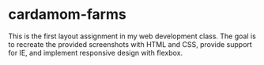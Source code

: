 # cardamom-farms
This is the first layout assignment in my web development class. The goal is to recreate the provided screenshots with HTML and CSS, provide support for IE, and implement responsive design with flexbox.
